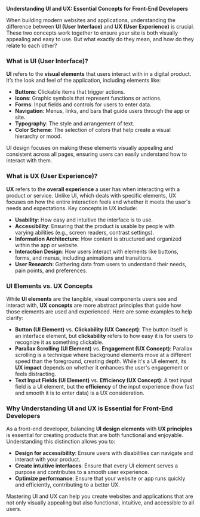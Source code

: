 
**Understanding UI and UX: Essential Concepts for Front-End Developers**

When building modern websites and applications, understanding the difference between **UI (User Interface)** and **UX (User Experience)** is crucial. These two concepts work together to ensure your site is both visually appealing and easy to use. But what exactly do they mean, and how do they relate to each other?

### **What is UI (User Interface)?**

**UI** refers to the **visual elements** that users interact with in a digital product. It’s the look and feel of the application, including elements like:

-   **Buttons**: Clickable items that trigger actions.
-   **Icons**: Graphic symbols that represent functions or actions.
-   **Forms**: Input fields and controls for users to enter data.
-   **Navigation**: Menus, links, and bars that guide users through the app or site.
-   **Typography**: The style and arrangement of text.
-   **Color Scheme**: The selection of colors that help create a visual hierarchy or mood.

UI design focuses on making these elements visually appealing and consistent across all pages, ensuring users can easily understand how to interact with them.

### **What is UX (User Experience)?**

**UX** refers to the **overall experience** a user has when interacting with a product or service. Unlike UI, which deals with specific elements, UX focuses on how the entire interaction feels and whether it meets the user's needs and expectations. Key concepts in UX include:

-   **Usability**: How easy and intuitive the interface is to use.
-   **Accessibility**: Ensuring that the product is usable by people with varying abilities (e.g., screen readers, contrast settings).
-   **Information Architecture**: How content is structured and organized within the app or website.
-   **Interaction Design**: How users interact with elements like buttons, forms, and menus, including animations and transitions.
-   **User Research**: Gathering data from users to understand their needs, pain points, and preferences.

### **UI Elements vs. UX Concepts**

While **UI elements** are the tangible, visual components users see and interact with, **UX concepts** are more abstract principles that guide how those elements are used and experienced. Here are some examples to help clarify:

-   **Button (UI Element)** vs. **Clickability (UX Concept)**: The button itself is an interface element, but **clickability** refers to how easy it is for users to recognize it as something clickable.
-   **Parallax Scrolling (UI Element)** vs. **Engagement (UX Concept)**: Parallax scrolling is a technique where background elements move at a different speed than the foreground, creating depth. While it's a UI element, its **UX impact** depends on whether it enhances the user's engagement or feels distracting.
-   **Text Input Fields (UI Element)** vs. **Efficiency (UX Concept)**: A text input field is a UI element, but the **efficiency** of the input experience (how fast and smooth it is to enter data) is a UX consideration.

### **Why Understanding UI and UX is Essential for Front-End Developers**

As a front-end developer, balancing **UI design elements** with **UX principles** is essential for creating products that are both functional and enjoyable. Understanding this distinction allows you to:

-   **Design for accessibility**: Ensure users with disabilities can navigate and interact with your product.
-   **Create intuitive interfaces**: Ensure that every UI element serves a purpose and contributes to a smooth user experience.
-   **Optimize performance**: Ensure that your website or app runs quickly and efficiently, contributing to a better UX.

Mastering UI and UX can help you create websites and applications that are not only visually appealing but also functional, intuitive, and accessible to all users.